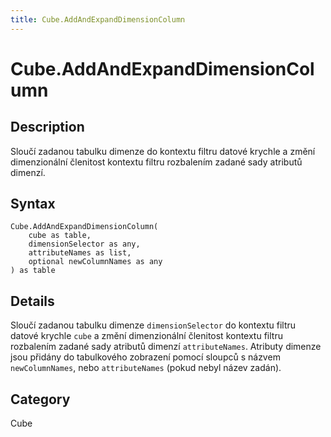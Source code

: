```yaml
---
title: Cube.AddAndExpandDimensionColumn
---
```


# Cube.AddAndExpandDimensionColumn


## Description

Sloučí zadanou tabulku dimenze do kontextu filtru datové krychle a změní dimenzionální členitost kontextu filtru rozbalením zadané sady atributů dimenzí.


## Syntax

```powerquery
Cube.AddAndExpandDimensionColumn(
    cube as table,
    dimensionSelector as any,
    attributeNames as list,
    optional newColumnNames as any
) as table
```


## Details

Sloučí zadanou tabulku dimenze <code>dimensionSelector</code> do kontextu filtru datové krychle <code>cube</code> a změní dimenzionální členitost kontextu filtru rozbalením zadané sady atributů dimenzí <code>attributeNames</code>. Atributy dimenze jsou přidány do tabulkového zobrazení pomocí sloupců s názvem <code>newColumnNames</code>, nebo <code>attributeNames</code> (pokud nebyl název zadán).



## Category
Cube
